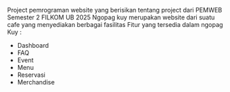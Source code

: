 Project pemrograman website yang berisikan tentang project dari PEMWEB Semester 2 FILKOM UB 2025
Ngopag kuy merupakan website dari suatu cafe yang menyediakan berbagai fasilitas 
Fitur yang tersedia dalam ngopag Kuy : 
- Dashboard
- FAQ
- Event
- Menu
- Reservasi
- Merchandise
